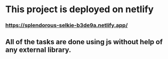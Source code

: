# This project is deployed on netlify

### https://splendorous-selkie-b3de9a.netlify.app/

## All of the tasks are done using js without help of any external library.



